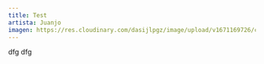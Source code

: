 ```yaml
---
title: Test
artista: Juanjo
imagen: https://res.cloudinary.com/dasijlpgz/image/upload/v1671169726/cld-sample-3.jpg
---
```

dfg dfg